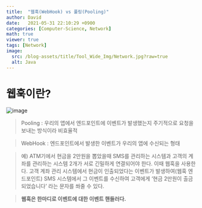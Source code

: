 ```yaml
---
title:  "웹훅(WebHook) vs 풀링(Pooling)"
author: David
date:   2021-05-31 22:10:29 +0900
categories: [Computer-Science, Network]
math: true
viewer: true
tags: [Network]
image:
  src: /blog-assets/title/Tool_Wide_Img/Network.jpg?raw=true
  alt: Java
---
```


# 웹훅이란?
![image](https://user-images.githubusercontent.com/66704969/120198932-a15e7000-c25d-11eb-9f5e-8d59bea082b9.png)

> Pooling : 우리의 앱에서 엔드포인트에 이벤트가 발생했는지 주기적으로 요청을 보내는 방식이라 비효율적

> WebHook : 엔드포인트에서 발생한 이벤트가 우리의 앱에 수신되는 형태

> 예) ATM기에서 현금을 2만원을 뽑았을때 SMS를 관리하는 시스템과 고객의 계좌를 관리하는 시스템 2개가 서로 긴밀하게 연결되어야 한다. 이때 웹훅을 사용한다. 고객 계좌 관리 시스템에서 현금이 인출되었다는 이벤트가 발생하여(웹훅 엔드포인트) SMS 시스템에서 그 이벤트를 수신하여 고객에게 ‘현금 2만원이 출금되었습니다’ 라는 문자를 쏴줄 수 있다.

> **웹훅은 한마디로 이벤트에 대한 이벤트 핸들러다.**



